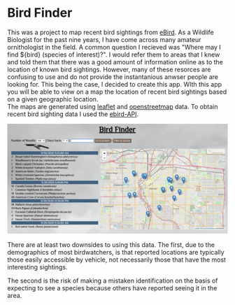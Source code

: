# Bird Finder

This was a project to map recent bird sightings from
[eBird](https://ebird.org). As a Wildlife Biologist for the past 
nine years, I have come across many amateur ornithologist in the field. 
A common question I recieved was "Where may I find ${bird} (species of interest)?".
I would refer them to areas that I knew and told them that there was 
a good amount of information online as to the location of known 
bird sightings.  However, many of these resorces are confusing to use and 
do not provide the instantanious anwser people are looking for.  This being the case, 
I decided to create this app.  WIth this app you will be able to view on a 
map the location of recent bird sightings based on  a given geographic location.  
The maps are generated using [leaflet](http://leafletjs.com/) and
[openstreetmap](https://openstreetmap.org) data. To obtain recent bird sighting 
data I used the [ebird-API](https://documenter.getpostman.com/view/664302/S1ENwy59?version=latest).

<img src="Screen_Shot.png" width="800">


There are at least two downsides to using this data. The first,
due to the demographics of most birdwatchers, is that reported locations are
typically those easily accessible by vehicle, not necessarily those that have
the most interesting sightings.

The second is the risk of making a mistaken identification on the basis of
expecting to see a species because others have reported seeing it in the area.
